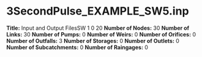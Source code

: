 # 3SecondPulse_EXAMPLE_SW5.inp
**Title:**   Input and Output FilesSW 1 0 20
**Number of Nodes:** 30
**Number of Links:** 30
**Number of Pumps:** 0
**Number of Weirs:** 0
**Number of Orifices:** 0
**Number of Outfalls:** 3
**Number of Storages:** 0
**Number of Outlets:** 0
**Number of Subcatchments:** 0
**Number of Raingages:** 0
